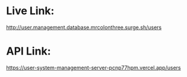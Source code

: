 # Live Link:

http://user.management.database.mrcolonthree.surge.sh/users

# API Link:

https://user-system-management-server-pcnp77hpm.vercel.app/users
